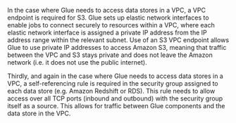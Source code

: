 In the case where Glue needs to access data stores in a VPC, a VPC endpoint is required for S3. Glue sets up elastic network interfaces to enable jobs to connect securely to resources within a VPC, where each elastic network interface is assigned a private IP address from the IP address range within the relevant subnet. Use of an S3 VPC endpoint allows Glue to use private IP addresses to access Amazon S3, meaning that traffic between the VPC and S3 stays private and does not leave the Amazon network (i.e. it does not use the public internet).

Thirdly, and again in the case where Glue needs to access data stores in a VPC, a self-referencing rule is required in the security group assigned to each data store (e.g. Amazon Redshift or RDS). This rule needs to allow access over all TCP ports (inbound and outbound) with the security group itself as a source. This allows for traffic between Glue components and the data store in the VPC.
